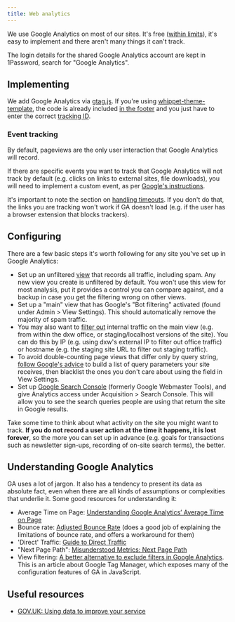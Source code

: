 ```yaml
---
title: Web analytics
---
```


We use Google Analytics on most of our sites. It's free ([within limits](https://support.google.com/analytics/answer/1070983?hl=en)), it's easy to implement and there aren't many things it can't track.

The login details for the shared Google Analytics account are kept in 1Password, search for "Google Analytics".

## Implementing

We add Google Analytics via [gtag.js](https://developers.google.com/analytics/devguides/collection/gtagjs/). If you're using [whippet-theme-template](https://github.com/dxw/whippet-theme-template), the code is already included [in the footer](https://github.com/dxw/whippet-theme-template/blob/master/app/Theme/Analytics.php) and you just have to enter the correct [tracking ID](https://support.google.com/analytics/answer/1008080?hl=en).

### Event tracking

By default, pageviews are the only user interaction that Google Analytics will record.

If there are specific events you want to track that Google Analytics will not track by default (e.g. clicks on links to external sites, file downloads), you will need to implement a custom event, as per [Google's instructions](https://developers.google.com/analytics/devguides/collection/gtagjs/sending-data).

It's important to note the section on [handling timeouts](https://developers.google.com/analytics/devguides/collection/gtagjs/sending-data#handle_timeouts). If you don't do that, the links you are tracking won't work if GA doesn't load (e.g. if the user has a browser extension that blocks trackers).

## Configuring

There are a few basic steps it's worth following for any site you've set up in Google Analytics:

* Set up an unfiltered [view](https://support.google.com/analytics/answer/1009714?hl=en-GB&ref_topic=6014102) that records all traffic, including spam. Any new view you create is unfiltered by default. You won't use this view for most analysis, put it provides a control you can compare against, and a backup in case you get the filtering wrong on other views.
* Set up a "main" view that has Google's "Bot filtering" activated (found under Admin > View Settings). This should automatically remove the majority of spam traffic.
* You may also want to [filter out](https://support.google.com/analytics/answer/1033162?hl=en) internal traffic on the main view (e.g. from within the dxw office, or staging/localhost versions of the site). You can do this by IP (e.g. using dxw's external IP to filter out office traffic) or hostname (e.g. the staging site URL to filter out staging traffic).
* To avoid double-counting page views that differ only by query string, [follow Google's advice](https://support.google.com/analytics/answer/1009671?hl=en) to build a list of query parameters your site receives, then blacklist the ones you don't care about using the field in View Settings.
* Set up [Google Search Console](https://search.google.com/search-console/about) (formerly Google Webmaster Tools), and give Analytics access under Acquisition > Search Console. This will allow you to see the search queries people are using that return the site in Google results.

Take some time to think about what activity on the site you might want to track. **If you do not record a user action at the time it happens, it is lost forever**, so the more you can set up in advance (e.g. goals for transactions such as newsletter sign-ups, recording of on-site search terms), the better.

## Understanding Google Analytics

GA uses a lot of jargon. It also has a tendency to present its data as absolute fact, even when there are all kinds of assumptions or complexities that underlie it. Some good resources for understanding it:

* Average Time on Page: [Understanding Google Analytics’ Average Time on Page](https://blog.quiet.ly/insights/understanding-google-analytics-average-time-on-page/)
* Bounce rate: [Adjusted Bounce Rate](https://moz.com/blog/adjusted-bounce-rate) (does a good job of explaining the limitations of bounce rate, and offers a workaround for them)
* 'Direct' Traffic: [Guide to Direct Traffic](https://moz.com/blog/guide-to-direct-traffic-google-analytics)
* "Next Page Path": [Misunderstood Metrics: Next Page Path](https://help.analyticsedge.com/googleanalytics/misunderstood-metrics-next-page-path/)
* View filtering: [A better alternative to exclude filters in Google Analytics](https://www.lunametrics.com/blog/2017/08/10/a-better-alternative-to-exclude-filters-in-google-analytics/). This is an article about Google Tag Manager, which exposes many of the configuration features of GA in JavaScript.

## Useful resources

* [GOV.UK: Using data to improve your service](https://www.gov.uk/service-manual/measuring-success/using-data-to-improve-your-service-an-introduction)
